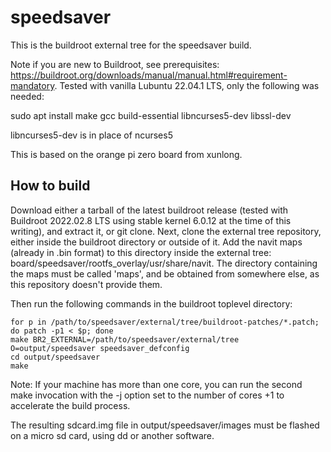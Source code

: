 # speedsaver #

This is the buildroot external tree for the speedsaver build.

Note if you are new to Buildroot, see prerequisites: https://buildroot.org/downloads/manual/manual.html#requirement-mandatory. Tested with vanilla Lubuntu 22.04.1 LTS, only the following was needed:

sudo apt install make gcc build-essential libncurses5-dev libssl-dev

libncurses5-dev is in place of ncurses5

This is based on the orange pi zero board from xunlong.

## How to build ##

Download either a tarball of the latest buildroot release (tested with Buildroot 2022.02.8 LTS using stable kernel 6.0.12 at the time of this writing), and extract it, or git  clone.
Next, clone the external tree repository, either inside the buildroot directory or outside of it.
Add the navit maps (already in .bin format) to this directory inside the external tree: board/speedsaver/rootfs_overlay/usr/share/navit. The directory containing the maps must be called 'maps', and be obtained from somewhere else, as this repository doesn't provide them.

Then run the following commands in the buildroot toplevel directory:

```
for p in /path/to/speedsaver/external/tree/buildroot-patches/*.patch; do patch -p1 < $p; done
make BR2_EXTERNAL=/path/to/speedsaver/external/tree O=output/speedsaver speedsaver_defconfig
cd output/speedsaver
make
```

Note: If your machine has more than one core, you can run the second make invocation with the -j option set to the number of cores +1 to accelerate the build process.

The resulting sdcard.img file in output/speedsaver/images must be flashed on a micro sd card, using dd or another software.
